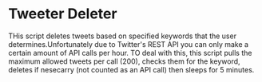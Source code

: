 # Tweeter Deleter

THis script deletes tweets based on specified keywords that the user determines.Unfortunately due to Twitter's REST API you can only make a certain amount of API calls per hour. TO deal with this, this script pulls the maximum allowed tweets per call (200), checks them for the keyword, deletes if nesecarry (not counted as an API call) then sleeps for 5 minutes.
